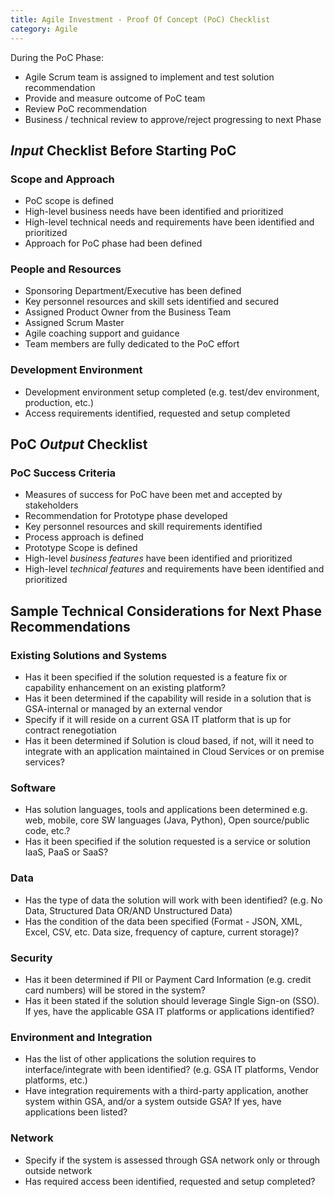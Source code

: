 ```yaml
---
title: Agile Investment - Proof Of Concept (PoC) Checklist
category: Agile
---
```


During the PoC Phase:

* Agile Scrum team is assigned to implement and test solution recommendation
* Provide and measure outcome of PoC team
* Review PoC recommendation
* Business / technical review to approve/reject progressing to next Phase

## *Input* Checklist Before Starting PoC

### Scope and Approach
* PoC scope is defined
* High-level business needs have been identified and prioritized
* High-level technical needs and requirements have been identified and prioritized
* Approach for PoC phase had been defined

### People and Resources
* Sponsoring Department/Executive has been defined
* Key personnel resources and skill sets identified and secured
* Assigned Product Owner from the Business Team
* Assigned Scrum Master
* Agile coaching support and guidance
* Team members are fully dedicated to the PoC effort

### Development Environment
* Development environment setup completed (e.g. test/dev environment, production, etc.)
* Access requirements identified, requested and setup completed

## PoC *Output* Checklist

### PoC Success Criteria
* Measures of success for PoC have been met and accepted by stakeholders
* Recommendation for Prototype phase developed
* Key personnel resources and skill requirements identified
* Process approach is defined
* Prototype Scope is defined
* High-level *business features* have been identified and prioritized
* High-level *technical features* and requirements have been identified and prioritized

## Sample Technical Considerations for Next Phase Recommendations

### Existing Solutions and Systems
* Has it been specified if the solution requested is a feature fix or capability enhancement on an existing platform?
* Has it been determined if the capability will reside in a solution that is GSA-internal or managed by an external vendor
* Specify if it will reside on a current GSA IT platform that is up for contract renegotiation
* Has it been determined if Solution is cloud based, if not, will it need to integrate with an application maintained in Cloud Services or on premise services?

### Software
* Has solution languages, tools and applications been determined e.g. web, mobile, core SW languages (Java, Python), Open source/public code, etc.?
* Has it been specified if the solution requested is a service or solution IaaS, PaaS or SaaS?

### Data
* Has the type of data the solution will work with been identified? (e.g. No Data, Structured Data OR/AND Unstructured Data)
* Has the condition of the data been specified (Format - JSON, XML, Excel, CSV, etc. Data size, frequency of capture, current storage)?

### Security
* Has it been determined if PII or Payment Card Information (e.g. credit card numbers) will be stored in the system?
* Has it been stated if the solution should leverage Single Sign-on (SSO). If yes, have the applicable GSA IT platforms or applications identified?

### Environment and Integration
* Has the list of other applications the solution requires to interface/integrate with been identified? (e.g. GSA IT platforms, Vendor platforms, etc.)
* Have integration requirements with a third-party application, another system within GSA, and/or a system outside GSA? If yes, have applications been listed?

### Network
* Specify if the system is assessed through GSA network only or through outside network
* Has required access been identified, requested and setup completed?
